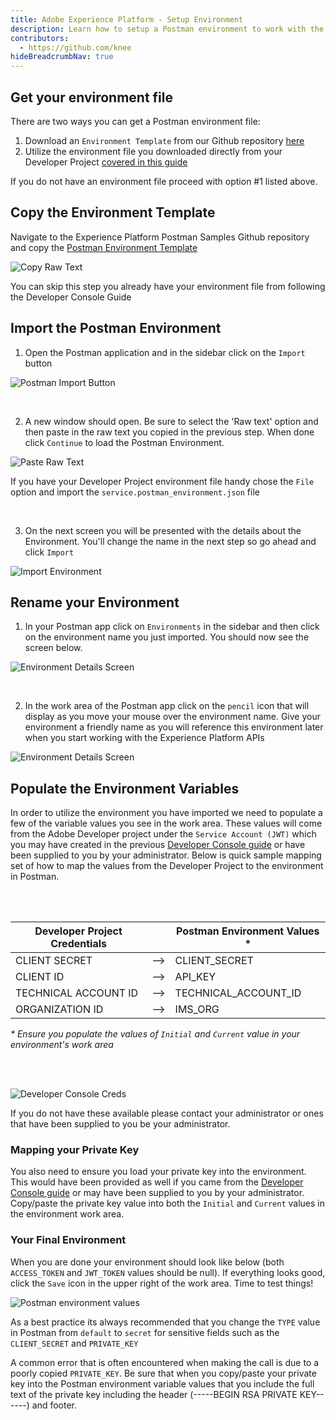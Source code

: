 ```yaml
---
title: Adobe Experience Platform - Setup Environment
description: Learn how to setup a Postman environment to work with the Experience Platform
contributors: 
  - https://github.com/knee
hideBreadcrumbNav: true
---
```


## Get your environment file

There are two ways you can get a Postman environment file:

1. Download an `Environment Template` from our Github repository [here](https://github.com/adobe/experience-platform-postman-samples/blob/master/Postman%20Environment%20Template.postman_environment.json)
2. Utilize the environment file you downloaded directly from your Developer Project [covered in this guide](../../dev-console/getting-started/index.md)

<InlineAlert variant="info" slots="text" />

If you do not have an environment file proceed with option #1 listed above.


## Copy the Environment Template

Navigate to the Experience Platform Postman Samples Github repository and copy the [Postman Environment Template](https://github.com/adobe/experience-platform-postman-samples/blob/master/Postman%20Environment%20Template.postman_environment.json)

![Copy Raw Text](../images/copy-pm-environment.png)

<InlineAlert variant="info" slots="text" />

You can skip this step you already have your environment file from following the Developer Console Guide


## Import the Postman Environment

1. Open the Postman application and in the sidebar click on the `Import` button

  ![Postman Import Button](../images/import-btn-env.png)

<br/>

2. A new window should open. Be sure to select the 'Raw text' option and then paste in the raw text you copied in the previous step. When done click `Continue` to load the Postman Environment.

  ![Paste Raw Text](../images/import-copy-env.png)

<InlineAlert variant="info" slots="text" />

If you have your Developer Project environment file handy chose the `File` option and import the `service.postman_environment.json` file

<br/>

3. On the next screen you will be presented with the details about the Environment. You'll change the name in the next step so go ahead and click `Import`

![Import Environment](../images/import-create-env.png)


## Rename your Environment 

1. In your Postman app click on `Environments` in the sidebar and then click on the environment name you just imported. You should now see the screen below.

  ![Environment Details Screen](../images/postman-env-select.png)

<br/>

2. In the work area of the Postman app click on the `pencil` icon that will display as you move your mouse over the environment name. Give your environment a friendly name as you will reference this environment later when you start working with the Experience Platform APIs

  ![Environment Details Screen](../images/postman-rename-env.gif)


## Populate the Environment Variables

In order to utilize the environment you have imported we need to populate a few of the variable values you see in the work area. These values will come from the Adobe Developer project under the `Service Account (JWT)` which you may have created in the previous [Developer Console guide](../../dev-console/getting-started/index.md) or have been supplied to you by your administrator. Below is quick sample mapping set of how to map the values from the Developer Project to the environment in Postman.

<br/>
<br/>

| Developer Project Credentials |  | Postman Environment Values * |
|---|---|---|
| CLIENT SECRET | --> | CLIENT_SECRET |
| CLIENT ID | --> | API_KEY |
| TECHNICAL ACCOUNT ID | --> | TECHNICAL_ACCOUNT_ID |
| ORGANIZATION ID | --> | IMS_ORG |

_* Ensure you populate the values of `Initial` and `Current` value in your environment's work area_

<br/>
<br/>


![Developer Console Creds](../images/dev-console-creds.png)

<InlineAlert variant="info" slots="text" />

If you do not have these available please contact your administrator or ones that have been supplied to you be your administrator. 

### Mapping your Private Key

You also need to ensure you load your private key into the environment. This would have been provided as well if you came from the [Developer Console guide](../../dev-console/getting-started/index.md) or may have been supplied to you by your administrator. Copy/paste the private key value into both the `Initial` and `Current` values in the environment work area.

### Your Final Environment

When you are done your environment should look like below (both `ACCESS_TOKEN` and `JWT_TOKEN` values should be null). If everything looks good, click the `Save` icon in the upper right of the work area. Time to test things!

![Postman environment values](../images/postman-save-env.gif)

<InlineAlert variant="help" slots="text" />

As a best practice its always recommended that you change the `TYPE` value in Postman from `default` to `secret` for sensitive fields such as the `CLIENT_SECRET` and `PRIVATE_KEY`

<InlineAlert variant="help" slots="text" />

A common error that is often encountered when making the call is due to a poorly copied `PRIVATE_KEY`. Be sure that when you copy/paste your private key into the Postman environment variable values that you include the full text of the private key including the header (-----BEGIN RSA PRIVATE KEY------) and footer.

